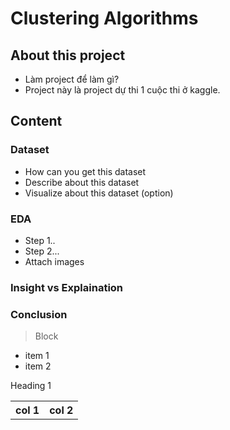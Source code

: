 # Clustering Algorithms

## About this project
- Làm project để làm gì?
- Project này là project dự thi 1 cuộc thi ở kaggle. 

## Content
### Dataset

- How can you get this dataset
- Describe about this dataset
- Visualize about this dataset (option) 

### EDA

- Step 1..
- Step 2...
- Attach images 

### Insight vs Explaination

### Conclusion


> Block

- item 1
- item 2
<p>Heading 1</p>

<table>
  <tr>
    <th>col 1</th>
    <th>col 2</th>
  </tr>
</table>
